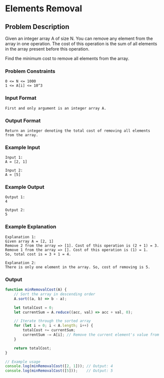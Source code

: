 # Elements Removal

## Problem Description
Given an integer array A of size N. You can remove any element from the array in one operation.
The cost of this operation is the sum of all elements in the array present before this operation.

Find the minimum cost to remove all elements from the array.

### Problem Constraints
````
0 <= N <= 1000
1 <= A[i] <= 10^3
````

### Input Format
````
First and only argument is an integer array A.
````

### Output Format
````
Return an integer denoting the total cost of removing all elements from the array.
````

### Example Input
````
Input 1:
A = [2, 1]

Input 2:
A = [5]
````

### Example Output
````
Output 1:
4

Output 2:
5
````

### Example Explanation
````
Explanation 1:
Given array A = [2, 1]
Remove 2 from the array => [1]. Cost of this operation is (2 + 1) = 3.
Remove 1 from the array => []. Cost of this operation is (1) = 1.
So, total cost is = 3 + 1 = 4.

Explanation 2:
There is only one element in the array. So, cost of removing is 5.
````

### Output

``` javascript showLineNumbers copy filename="JavaScript"
function minRemovalCost(A) {
    // Sort the array in descending order
    A.sort((a, b) => b - a);

    let totalCost = 0;
    let currentSum = A.reduce((acc, val) => acc + val, 0);

    // Iterate through the sorted array
    for (let i = 0; i < A.length; i++) {
        totalCost += currentSum;
        currentSum -= A[i]; // Remove the current element's value from the sum
    }

    return totalCost;
}

// Example usage
console.log(minRemovalCost([2, 1])); // Output: 4
console.log(minRemovalCost([5]));    // Output: 5
```